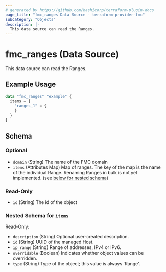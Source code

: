 ```yaml
---
# generated by https://github.com/hashicorp/terraform-plugin-docs
page_title: "fmc_ranges Data Source - terraform-provider-fmc"
subcategory: "Objects"
description: |-
  This data source can read the Ranges.
---
```


# fmc_ranges (Data Source)

This data source can read the Ranges.

## Example Usage

```terraform
data "fmc_ranges" "example" {
  items = {
    "ranges_1" = {
    }
  }
}
```

<!-- schema generated by tfplugindocs -->
## Schema

### Optional

- `domain` (String) The name of the FMC domain
- `items` (Attributes Map) Map of ranges. The key of the map is the name of the individual Range. Renaming Ranges in bulk is not yet implemented. (see [below for nested schema](#nestedatt--items))

### Read-Only

- `id` (String) The id of the object

<a id="nestedatt--items"></a>
### Nested Schema for `items`

Read-Only:

- `description` (String) Optional user-created description.
- `id` (String) UUID of the managed Host.
- `ip_range` (String) Range of addresses, IPv4 or IPv6.
- `overridable` (Boolean) Indicates whether object values can be overridden.
- `type` (String) Type of the object; this value is always 'Range'.
